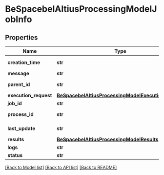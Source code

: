 # BeSpacebelAltiusProcessingModelJobInfo

## Properties
Name | Type | Description | Notes
------------ | ------------- | ------------- | -------------
**creation_time** | **str** | Date of creation | [optional] 
**message** | **str** |  | [optional] 
**parent_id** | **str** | Parent identifier | 
**execution_request** | [**BeSpacebelAltiusProcessingModelExecutionRequest**](BeSpacebelAltiusProcessingModelExecutionRequest.md) |  | [optional] 
**job_id** | **str** | Job identifier | 
**process_id** | **str** | Process Identifier | [optional] 
**last_update** | **str** | Date of last modicification | [optional] 
**results** | [**BeSpacebelAltiusProcessingModelResults**](BeSpacebelAltiusProcessingModelResults.md) |  | [optional] 
**logs** | **str** |  | [optional] 
**status** | **str** |  | 

[[Back to Model list]](../README.md#documentation-for-models) [[Back to API list]](../README.md#documentation-for-api-endpoints) [[Back to README]](../README.md)

